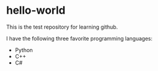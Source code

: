 # hello-world
This is the test repository for learning github.

I have the following three favorite programming languages:
* Python
* C++
* C#
